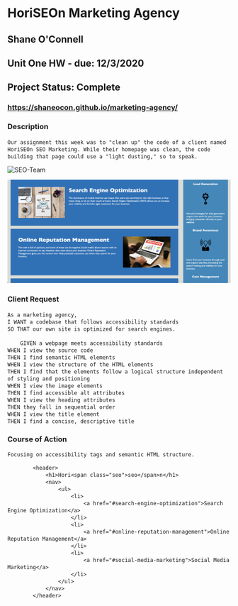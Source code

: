 # __HoriSEOn Marketing Agency__
## Shane O'Connell
## Unit One HW - due: 12/3/2020
## Project Status: Complete
### https://shaneocon.github.io/marketing-agency/

### __Description__
    Our assignment this week was to "clean up" the code of a client named HoriSEOn SEO Marketing. While their homepage was clean, the code building that page could use a "light dusting," so to speak.  
    


![SEO-Team](assets/images/screenshot-team.png)

![SEO-Homepage](assets/images/screenshot2.png)

### __Client Request__
    As a marketing agency, 
    I WANT a codebase that follows accessibility standards
    SO THAT our own site is optimized for search engines.

        GIVEN a webpage meets accessibility standards
    WHEN I view the source code
    THEN I find semantic HTML elements
    WHEN I view the structure of the HTML elements
    THEN I find that the elements follow a logical structure independent of styling and positioning
    WHEN I view the image elements
    THEN I find accessible alt attributes
    WHEN I view the heading attributes
    THEN they fall in sequential order
    WHEN I view the title element
    THEN I find a concise, descriptive title

### __Course of Action__
    Focusing on accessibility tags and semantic HTML structure. 

  
``` <body>
        <header>
            <h1>Hori<span class="seo">seo</span>n</h1>
            <nav>
                <ul>
                    <li>
                        <a href="#search-engine-optimization">Search Engine Optimization</a>
                    </li>
                    <li>
                        <a href="#online-reputation-management">Online Reputation Management</a>
                    </li>
                    <li>
                        <a href="#social-media-marketing">Social Media Marketing</a>
                    </li>
                </ul>
            </nav>
        </header>
```
    




